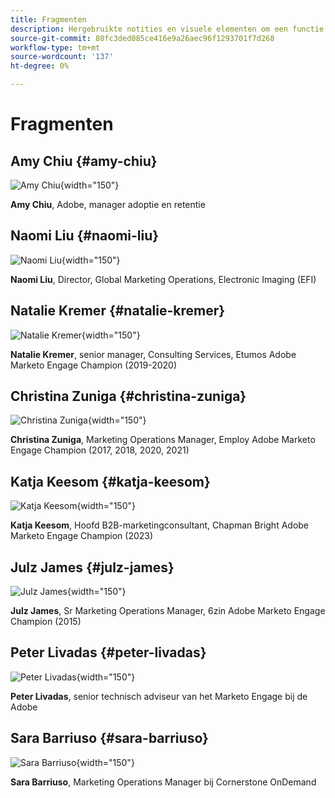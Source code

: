 ```yaml
---
title: Fragmenten
description: Hergebruikte notities en visuele elementen om een functie of pagina te noteren die van toepassing is op een specifieke editie
source-git-commit: 80fc3ded085ce416e9a26aec96f1293701f7d268
workflow-type: tm+mt
source-wordcount: '137'
ht-degree: 0%

---
```


# Fragmenten

## Amy Chiu {#amy-chiu}

![Amy Chiu](/help/marketo-tutorial-implementing-new-instance/assets/amy-chiu.png){width="150"}

**Amy Chiu**, Adobe, manager adoptie en retentie

## Naomi Liu {#naomi-liu}

![Naomi Liu](/help/marketo-tutorial-implementing-new-instance/assets/naomi-liu.png){width="150"}

**Naomi Liu**, Director, Global Marketing Operations, Electronic Imaging (EFI)

## Natalie Kremer {#natalie-kremer}

![Natalie Kremer](/help/marketo-tutorial-implementing-new-instance/assets/natalie-kremer.png){width="150"}

**Natalie Kremer**, senior manager, Consulting Services, Etumos Adobe Marketo Engage Champion (2019-2020)

## Christina Zuniga {#christina-zuniga}

![Christina Zuniga](/help/marketo-tutorial-implementing-new-instance/assets/christina-zuniga.png){width="150"}

**Christina Zuniga**, Marketing Operations Manager, Employ Adobe Marketo Engage Champion (2017, 2018, 2020, 2021)

## Katja Keesom {#katja-keesom}

![Katja Keesom](/help/marketo-tutorial-implementing-new-instance/assets/katja-keesom.png){width="150"}

**Katja Keesom**, Hoofd B2B-marketingconsultant, Chapman Bright Adobe Marketo Engage Champion (2023)

## Julz James {#julz-james}

![Julz James](/help/marketo-tutorial-implementing-new-instance/assets/julz-james.png){width="150"}

**Julz James**, Sr Marketing Operations Manager, 6zin Adobe Marketo Engage Champion (2015)

## Peter Livadas {#peter-livadas}

![Peter Livadas](/help/marketo-tutorial-implementing-new-instance/assets/peter_livadas.png){width="150"}

**Peter Livadas**, senior technisch adviseur van het Marketo Engage bij de Adobe

## Sara Barriuso {#sara-barriuso}

![Sara Barriuso](/help/marketo-tutorial-implementing-new-instance/assets/sara_barriuso.png){width="150"}

**Sara Barriuso**, Marketing Operations Manager bij Cornerstone OnDemand
